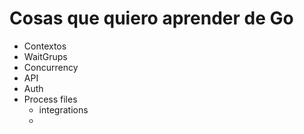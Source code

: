 # Cosas que quiero aprender de Go

* Contextos
* WaitGrups
* Concurrency
* API
* Auth
* Process files
    * integrations
    * 